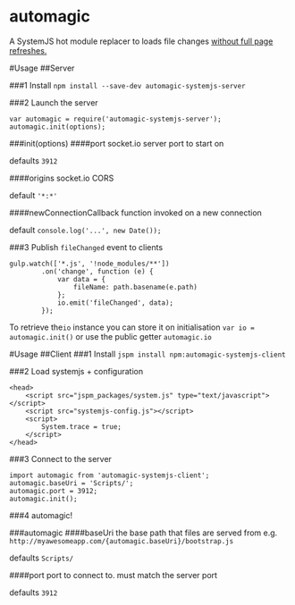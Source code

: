 # automagic
A SystemJS hot module replacer to loads file changes <a target='_blank' href='http://i.imgur.com/2eKyLKf.gifv'>without full page refreshes.</a>

#Usage
##Server

###1 Install
`npm install --save-dev automagic-systemjs-server`

###2 Launch the server
```
var automagic = require('automagic-systemjs-server');
automagic.init(options);
```
###init(options)
####port
socket.io server port to start on

defaults `3912`

####origins 
socket.io CORS 

default `'*:*'`

####newConnectionCallback
function invoked on a new connection

default `console.log('...', new Date());`

###3 Publish `fileChanged` event to clients
```
gulp.watch(['*.js', '!node_modules/**'])
        .on('change', function (e) {
            var data = {
                fileName: path.basename(e.path)
            };
            io.emit('fileChanged', data);
        });
```

To retrieve the`io` instance you can store it on initialisation `var io = automagic.init()` 
or use the public getter `automagic.io`



#Usage
##Client
###1 Install 
`jspm install npm:automagic-systemjs-client`

###2 Load systemjs + configuration
```
<head>
	<script src="jspm_packages/system.js" type="text/javascript"></script>
	<script src="systemjs-config.js"></script>
	<script>
		System.trace = true;
	</script> 
</head>
```

###3 Connect to the server
```
import automagic from 'automagic-systemjs-client';
automagic.baseUri = 'Scripts/';
automagic.port = 3912;
automagic.init();
```

###4 automagic!

###automagic
####baseUri
the base path that files are served from e.g. `http://myawesomeapp.com/{automagic.baseUri}/bootstrap.js` 

defaults `Scripts/`

####port
port to connect to. must match the server port 

defaults `3912`


